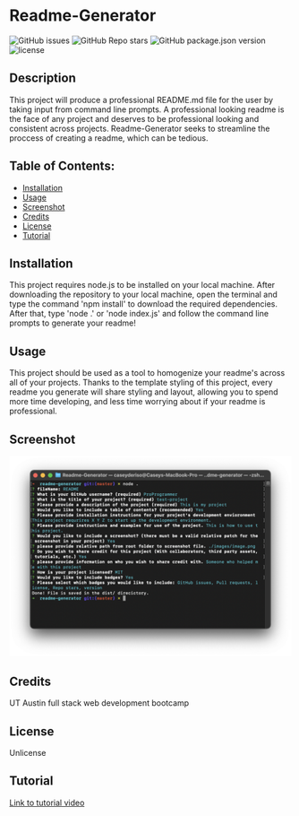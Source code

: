
# Readme-Generator

![GitHub issues](https://img.shields.io/github/issues/CaseyDeriso/Readme-Generator) ![GitHub Repo stars](https://img.shields.io/github/stars/CaseyDeriso/Readme-Generator?style=social) ![GitHub package.json version](https://img.shields.io/github/package-json/v/CaseyDeriso/Readme-Generator) ![license](https://img.shields.io/github/license/CaseyDeriso/Readme-Generator)

## Description

This project will produce a professional README.md file for the user by taking input from command line prompts. A professional looking readme is the face of any project and deserves to be professional looking and consistent across projects. Readme-Generator seeks to streamline the proccess of creating a readme, which can be tedious. 

## Table of Contents:
* [Installation](#installation)
* [Usage](#usage)
* [Screenshot](#screenshot)
* [Credits](#credits)
* [License](#license)
* [Tutorial](#tutorial)


## Installation 

This project requires node.js to be installed on your local machine. After downloading the repository to your local machine, open the terminal and type the command 'npm install' to download the required dependencies. After that, type 'node .' or 'node index.js' and follow the command line prompts to generate your readme!

## Usage 

This project should be used as a tool to homogenize your readme's across all of your projects. Thanks to the template styling of this project, every readme you generate will share styling and layout, allowing you to spend more time developing, and less time worrying about if your readme is professional.    

## Screenshot

![Screenshot of application](./src/images/screenshot.png)

## Credits

UT Austin full stack web development bootcamp

## License 

Unlicense

## Tutorial

[Link to tutorial video](https://www.youtube.com/watch?v=_Mbjo42o7EU&feature=youtu.be)
